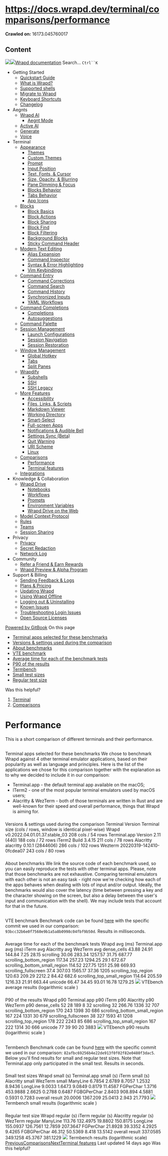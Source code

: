 # https://docs.wrapd.dev/terminal/comparisons/performance

**Crawled on:** 16173.045760017

## Content

[![](https://docs.wrapd.dev/~gitbook/image?url=https%3A%2F%2F2669883504-files.gitbook.io%2F%7E%2Ffiles%2Fv0%2Fb%2Fgitbook-x-prod.appspot.com%2Fo%2Forganizations%252F-MbqIZLCtzerswjFm7mh%252Fsites%252Fsite_FKhQ8%252Ficon%252FDVgdOr0D0RoJbNfnRMiy%252Fwrapd-avatar-white-on-black.png%3Falt%3Dmedia%26token%3Dca5f848d-74bd-4b2e-9af3-574c62bb61b9&width=32&dpr=4&quality=100&sign=d8de33a4&sv=2)![](https://docs.wrapd.dev/~gitbook/image?url=https%3A%2F%2F2669883504-files.gitbook.io%2F%7E%2Ffiles%2Fv0%2Fb%2Fgitbook-x-prod.appspot.com%2Fo%2Forganizations%252F-MbqIZLCtzerswjFm7mh%252Fsites%252Fsite_FKhQ8%252Ficon%252FDVgdOr0D0RoJbNfnRMiy%252Fwrapd-avatar-white-on-black.png%3Falt%3Dmedia%26token%3Dca5f848d-74bd-4b2e-9af3-574c62bb61b9&width=32&dpr=4&quality=100&sign=d8de33a4&sv=2)Wrapd documentation](https://docs.wrapd.dev)
Search...
`Ctrl``K`
  * Getting Started
    * [Quickstart Guide](https://docs.wrapd.dev/)
    * [What is Wrapd?](https://docs.wrapd.dev/getting-started/what-is-wrapd)
    * [Supported shells](https://docs.wrapd.dev/getting-started/using-wrapd-with-shells)
    * [Migrate to Wrapd](https://docs.wrapd.dev/getting-started/migrate-to-wrapd)
    * [Keyboard Shortcuts](https://docs.wrapd.dev/getting-started/keyboard-shortcuts)
    * [Changelog](https://docs.wrapd.dev/getting-started/changelog)
  * Aegnts
    * [Wrapd AI](https://docs.wrapd.dev/aegnts/wrapd-ai)
      * [Aegnt Mode](https://docs.wrapd.dev/aegnts/wrapd-ai/aegnt-mode)
    * [Active AI](https://docs.wrapd.dev/aegnts/active-ai)
    * [Generate](https://docs.wrapd.dev/aegnts/generate)
    * [Voice](https://docs.wrapd.dev/aegnts/voice)
  * Terminal
    * [Appearance](https://docs.wrapd.dev/terminal/appearance)
      * [Themes](https://docs.wrapd.dev/terminal/appearance/themes)
      * [Custom Themes](https://docs.wrapd.dev/terminal/appearance/custom-themes)
      * [Prompt](https://docs.wrapd.dev/terminal/appearance/prompt)
      * [Input Position](https://docs.wrapd.dev/terminal/appearance/input-position)
      * [Text, Fonts, & Cursor](https://docs.wrapd.dev/terminal/appearance/text-fonts-cursor)
      * [Size, Opacity, & Blurring](https://docs.wrapd.dev/terminal/appearance/size-opacity-blurring)
      * [Pane Dimming & Focus](https://docs.wrapd.dev/terminal/appearance/pane-dimming)
      * [Blocks Behavior](https://docs.wrapd.dev/terminal/appearance/blocks-behavior)
      * [Tabs Behavior](https://docs.wrapd.dev/terminal/appearance/tabs-behavior)
      * [App Icons](https://docs.wrapd.dev/terminal/appearance/app-icons)
    * [Blocks](https://docs.wrapd.dev/terminal/blocks)
      * [Block Basics](https://docs.wrapd.dev/terminal/blocks/block-basics)
      * [Block Actions](https://docs.wrapd.dev/terminal/blocks/block-actions)
      * [Block Sharing](https://docs.wrapd.dev/terminal/blocks/block-sharing)
      * [Block Find](https://docs.wrapd.dev/terminal/blocks/find)
      * [Block Filtering](https://docs.wrapd.dev/terminal/blocks/block-filtering)
      * [Background Blocks](https://docs.wrapd.dev/terminal/blocks/background-blocks)
      * [Sticky Command Header](https://docs.wrapd.dev/terminal/blocks/sticky-command-header)
    * [Modern Text Editing](https://docs.wrapd.dev/terminal/editor)
      * [Alias Expansion](https://docs.wrapd.dev/terminal/editor/alias-expansion)
      * [Command Inspector](https://docs.wrapd.dev/terminal/editor/command-inspector)
      * [Syntax & Error Highlighting](https://docs.wrapd.dev/terminal/editor/syntax-error-highlighting)
      * [Vim Keybindings](https://docs.wrapd.dev/terminal/editor/vim)
    * [Command Entry](https://docs.wrapd.dev/terminal/entry)
      * [Command Corrections](https://docs.wrapd.dev/terminal/entry/command-corrections)
      * [Command Search](https://docs.wrapd.dev/terminal/entry/command-search)
      * [Command History](https://docs.wrapd.dev/terminal/entry/command-history)
      * [Synchronized Inputs](https://docs.wrapd.dev/terminal/entry/synchronized-inputs)
      * [YAML Workflows](https://docs.wrapd.dev/terminal/entry/yaml-workflows)
    * [Command Completions](https://docs.wrapd.dev/terminal/command-completions)
      * [Completions](https://docs.wrapd.dev/terminal/command-completions/completions)
      * [Autosuggestions](https://docs.wrapd.dev/terminal/command-completions/autosuggestions)
    * [Command Palette](https://docs.wrapd.dev/terminal/command-palette)
    * [Session Management](https://docs.wrapd.dev/terminal/sessions)
      * [Launch Configurations](https://docs.wrapd.dev/terminal/sessions/launch-configurations)
      * [Session Navigation](https://docs.wrapd.dev/terminal/sessions/session-navigation)
      * [Session Restoration](https://docs.wrapd.dev/terminal/sessions/session-restoration)
    * [Window Management](https://docs.wrapd.dev/terminal/windows)
      * [Global Hotkey](https://docs.wrapd.dev/terminal/windows/global-hotkey)
      * [Tabs](https://docs.wrapd.dev/terminal/windows/tabs)
      * [Split Panes](https://docs.wrapd.dev/terminal/windows/split-panes)
    * [Wrapdify](https://docs.wrapd.dev/terminal/wrapdify)
      * [Subshells](https://docs.wrapd.dev/terminal/wrapdify/subshells)
      * [SSH](https://docs.wrapd.dev/terminal/wrapdify/ssh)
      * [SSH Legacy](https://docs.wrapd.dev/terminal/wrapdify/ssh-legacy)
    * [More Features](https://docs.wrapd.dev/terminal/more-features)
      * [Accessibility](https://docs.wrapd.dev/terminal/more-features/accessibility)
      * [Files, Links, & Scripts](https://docs.wrapd.dev/terminal/more-features/files-and-links)
      * [Markdown Viewer](https://docs.wrapd.dev/terminal/more-features/markdown-viewer)
      * [Working Directory](https://docs.wrapd.dev/terminal/more-features/working-directory)
      * [Smart-Select](https://docs.wrapd.dev/terminal/more-features/smart-select)
      * [Full-screen Apps](https://docs.wrapd.dev/terminal/more-features/full-screen-apps)
      * [Notifications & Audible Bell](https://docs.wrapd.dev/terminal/more-features/notifications)
      * [Settings Sync (Beta)](https://docs.wrapd.dev/terminal/more-features/settings-sync)
      * [Quit Warning](https://docs.wrapd.dev/terminal/more-features/quit-warning)
      * [URI Scheme](https://docs.wrapd.dev/terminal/more-features/uri-scheme)
      * [Linux](https://docs.wrapd.dev/terminal/more-features/linux)
    * [Comparisons](https://docs.wrapd.dev/terminal/comparisons)
      * [Performance](https://docs.wrapd.dev/terminal/comparisons/performance)
      * [Terminal features](https://docs.wrapd.dev/terminal/comparisons/terminal-features)
    * [Integrations](https://docs.wrapd.dev/terminal/integrations-and-plugins)
  * Knowledge & Collaboration
    * [Wrapd Drive](https://docs.wrapd.dev/knowledge-and-collaboration/wrapd-drive)
      * [Notebooks](https://docs.wrapd.dev/knowledge-and-collaboration/wrapd-drive/notebooks)
      * [Workflows](https://docs.wrapd.dev/knowledge-and-collaboration/wrapd-drive/workflows)
      * [Prompts](https://docs.wrapd.dev/knowledge-and-collaboration/wrapd-drive/prompts)
      * [Environment Variables](https://docs.wrapd.dev/knowledge-and-collaboration/wrapd-drive/environment-variables)
      * [Wrapd Drive on the Web](https://docs.wrapd.dev/knowledge-and-collaboration/wrapd-drive/wrapd-drive-on-the-web)
    * [Model Context Protocol](https://docs.wrapd.dev/knowledge-and-collaboration/mcp)
    * [Rules](https://docs.wrapd.dev/knowledge-and-collaboration/rules)
    * [Teams](https://docs.wrapd.dev/knowledge-and-collaboration/teams)
    * [Session Sharing](https://docs.wrapd.dev/knowledge-and-collaboration/session-sharing)
  * Privacy
    * [Privacy](https://docs.wrapd.dev/privacy/privacy)
    * [Secret Redaction](https://docs.wrapd.dev/privacy/secret-redaction)
    * [Network Log](https://docs.wrapd.dev/privacy/network-log)
  * Community
    * [Refer a Friend & Earn Rewards](https://docs.wrapd.dev/community/refer-a-friend)
    * [Wrapd Preview & Alpha Program](https://docs.wrapd.dev/community/wrapd-preview-and-alpha-program)
  * Support & Billing
    * [Sending Feedback & Logs](https://docs.wrapd.dev/support-and-billing/sending-us-feedback)
    * [Plans & Pricing](https://docs.wrapd.dev/support-and-billing/plans-and-pricing)
    * [Updating Wrapd](https://docs.wrapd.dev/support-and-billing/updating-wrapd)
    * [Using Wrapd Offline](https://docs.wrapd.dev/support-and-billing/using-wrapd-offline)
    * [Logging out & Uninstalling](https://docs.wrapd.dev/support-and-billing/uninstalling-wrapd)
    * [Known Issues](https://docs.wrapd.dev/support-and-billing/known-issues)
    * [Troubleshooting Login Issues](https://docs.wrapd.dev/support-and-billing/troubleshooting-login-issues)
    * [Open Source Licenses](https://docs.wrapd.dev/support-and-billing/licenses)


[Powered by GitBook](https://www.gitbook.com/?utm_source=content&utm_medium=trademark&utm_campaign=-MbqIgTw17KQvq_DQuRr)
On this page
  * [Terminal apps selected for these benchmarks](https://docs.wrapd.dev/terminal/comparisons/performance#terminal-apps-selected-for-these-benchmarks)
  * [Versions & settings used during the comparison](https://docs.wrapd.dev/terminal/comparisons/performance#versions-and-settings-used-during-the-comparison)
  * [About benchmarks](https://docs.wrapd.dev/terminal/comparisons/performance#about-benchmarks)
  * [VTE benchmark](https://docs.wrapd.dev/terminal/comparisons/performance#vte-benchmark)
  * [Average time for each of the benchmark tests](https://docs.wrapd.dev/terminal/comparisons/performance#average-time-for-each-of-the-benchmark-tests)
  * [P90 of the results](https://docs.wrapd.dev/terminal/comparisons/performance#p90-of-the-results)
  * [Termbench](https://docs.wrapd.dev/terminal/comparisons/performance#termbench)
  * [Small test sizes](https://docs.wrapd.dev/terminal/comparisons/performance#small-test-sizes)
  * [Regular test size](https://docs.wrapd.dev/terminal/comparisons/performance#regular-test-size)


Was this helpful?
  1. [Terminal](https://docs.wrapd.dev/terminal)
  2. [Comparisons](https://docs.wrapd.dev/terminal/comparisons)


# Performance
This is a short comparison of different terminals and their performance.
## 
[](https://docs.wrapd.dev/terminal/comparisons/performance#terminal-apps-selected-for-these-benchmarks)
Terminal apps selected for these benchmarks
We chose to benchmark Wrapd against 4 other terminal emulator applications, based on their popularity as well as language and principles. Here is the list of the applications we chose for this comparison together with the explanation as to why we decided to include it in our comparison:
  * Terminal.app - the default terminal app available on the macOS;
  * ITerm2 - one of the most popular terminal emulators used by macOS users;
  * Alacritty & WezTerm - both of those terminals are written in Rust and are well-known for their speed and overall performance, things that Wrapd is aiming for.


### 
[](https://docs.wrapd.dev/terminal/comparisons/performance#versions-and-settings-used-during-the-comparison)
Versions & settings used during the comparison
Terminal
Version
Terminal size (cols / rows, window is identical pixel-wise)
Wrapd
v0.2022.04.01.01.37.stable_03
208 cols / 54 rows
Terminal.app
Version 2.11 (440)
188 cols / 72 rows
iTerm2
Build 3.4.15
211 cols / 78 rows
Alacritty
alacritty 0.10.1 (2844606)
286 cols / 102 rows
Wezterm
20220319-142410-0fcdea07
243 cols / 80 rows
### 
[](https://docs.wrapd.dev/terminal/comparisons/performance#about-benchmarks)
About benchmarks
We link the source code of each benchmark used, so you can easily reproduce the tests with other terminal apps. Please, note that those benchmarks are not exhaustive. Comparing terminal emulators with each other is not an easy task - right now we're checking how each of the apps behaves when dealing with lots of input and/or output.
Ideally, the benchmarks would also cover the latency (time between pressing a key and the character showing on the screen, but also a delay between the user's input and communication with the shell). We may include tests that account for that in the future.
## 
[](https://docs.wrapd.dev/terminal/comparisons/performance#vte-benchmark)
VTE benchmark
Benchmark code can be found [here](https://github.com/alacritty/vtebench) with the specific commit we used in our comparison: `93bcc32b6e0f7560e9b1a5a8b0998c04fbf9b50d`. Results in milliseconds.
### 
[](https://docs.wrapd.dev/terminal/comparisons/performance#average-time-for-each-of-the-benchmark-tests)
Average time for each of the benchmark tests
Wrapd avg (ms)
Terminal.app avg (ms)
iTerm avg
Alacritty avg
WezTerm avg
dense_cells
43.88
24.91
144.84
7.25
28.15
scrolling
30.06
283.34
1257.57
31.75
687.77
scrolling_bottom_region
117.34
257.23
1294.25
29.1
672.67
scrolling_bottom_small_region
114.52
227.75
1251
25.98
669.93
scrolling_fullscreen
37.4
307.03
1565.17
37.36
1205
scrolling_top_region
120.63
209.29
2212.2
84.42
682.6
scrolling_top_small_region
114.64
205.59
1216.33
21.91
663.44
unicode
66.47
34.45
93.01
16.78
1279.25
![](https://docs.wrapd.dev/~gitbook/image?url=https%3A%2F%2F2297236823-files.gitbook.io%2F%7E%2Ffiles%2Fv0%2Fb%2Fgitbook-x-prod.appspot.com%2Fo%2Fspaces%252F-MbqIgTw17KQvq_DQuRr%252Fuploads%252Fgit-blob-4fd6246c4ec142bffccc1c34655a39f5c89114d4%252Fvtebench_avg.png%3Falt%3Dmedia%26token%3D612ac808-70d3-4022-bbd2-17e400a89769&width=768&dpr=4&quality=100&sign=bfd00f70&sv=2)
VTEbench average results (logarithmic scale )
### 
[](https://docs.wrapd.dev/terminal/comparisons/performance#p90-of-the-results)
P90 of the results
Wrapd p90
Terminal.app p90
iTerm p90
Alacritty p90
WezTerm p90
dense_cells
52
28
189
8
32
scrolling
32
266.76
1336
32
707
scrolling_bottom_region
170
243
1398
30
686
scrolling_bottom_small_region
167
224
1331
30
679
scrolling_fullscreen
38
327
1593
41
1208
scrolling_top_region
178
222
2243
85
686
scrolling_top_small_region
167
222
1314
30
666
unicode
77
39
90
20
3883
![](https://docs.wrapd.dev/~gitbook/image?url=https%3A%2F%2F2297236823-files.gitbook.io%2F%7E%2Ffiles%2Fv0%2Fb%2Fgitbook-x-prod.appspot.com%2Fo%2Fspaces%252F-MbqIgTw17KQvq_DQuRr%252Fuploads%252Fgit-blob-2ff8b633d0763421572f9dc4ef9351c6a060108d%252Fvtebench_p90.png%3Falt%3Dmedia%26token%3Dc1f66a9f-4de9-43a7-8305-c5e2d9056ce6&width=768&dpr=4&quality=100&sign=6a592c4e&sv=2)
VTEbench p90 results (logarithmic scale )
## 
[](https://docs.wrapd.dev/terminal/comparisons/performance#termbench)
Termbench
Benchmark code can be found [here](https://github.com/cmuratori/termbench) with the specific commit we used in our comparison: `82afbc69256b4e22de913f0f02f82e0480f3dac5`.
Below you'll find results for small and regular test sizes. Note that Terminal.app only participated in the small test. Results in seconds.
### 
[](https://docs.wrapd.dev/terminal/comparisons/performance#small-test-sizes)
Small test sizes
Wrapd small (s)
Terminal.app small (s)
iTerm small (s)
Alacritty small
WezTerm small
ManyLine
6.7854
2.6789
8.7057
1.2532
8.9436
LongLine
9.0033
1.6473
9.0849
0.8179
11.4587
FGPerChar
1.3716
453.9888
2.6625
0.2788
0.6487
FGBGPerChar
2.8403
908.894
4.5881
0.5931
0.7283
overall result
20.0006
1367.209
25.0413
2.943
21.7793
![](https://docs.wrapd.dev/~gitbook/image?url=https%3A%2F%2F2297236823-files.gitbook.io%2F%7E%2Ffiles%2Fv0%2Fb%2Fgitbook-x-prod.appspot.com%2Fo%2Fspaces%252F-MbqIgTw17KQvq_DQuRr%252Fuploads%252Fgit-blob-f9dfb0234c73af1b47538533968399d9c21ec150%252Ftermbench_small.png%3Falt%3Dmedia%26token%3D7ac7be41-ad10-4b9d-91e5-326b6ec2b29a&width=768&dpr=4&quality=100&sign=53635314&sv=2)
Termbench small results (logarithmic scale )
### 
[](https://docs.wrapd.dev/terminal/comparisons/performance#regular-test-size)
Regular test size
Wrapd regular (s)
iTerm regular (s)
Alacritty regular (s)
WezTerm regular
ManyLine
113.76
132.4975
19.8802
150.8175
LongLine
155.0937
126.7561
12.7859
207.3647
FGPerChar
21.8928
39.3352
4.2925
9.4265
FGBGPerChar
46.312
50.5369
8.418
13.5142
overall result
337.0585
349.1258
45.3767
381.1229
![](https://docs.wrapd.dev/~gitbook/image?url=https%3A%2F%2F2297236823-files.gitbook.io%2F%7E%2Ffiles%2Fv0%2Fb%2Fgitbook-x-prod.appspot.com%2Fo%2Fspaces%252F-MbqIgTw17KQvq_DQuRr%252Fuploads%252Fgit-blob-fed348f024a20663fe457c7e217090d1b8722764%252Ftermbench_regular.png%3Falt%3Dmedia%26token%3D1a63f27f-6e28-4c5f-b413-88a114af044b&width=768&dpr=4&quality=100&sign=5e6e36f6&sv=2)
Termbench results (logarithmic scale)
[PreviousComparisons](https://docs.wrapd.dev/terminal/comparisons)[NextTerminal features](https://docs.wrapd.dev/terminal/comparisons/terminal-features)
Last updated 14 days ago
Was this helpful?


